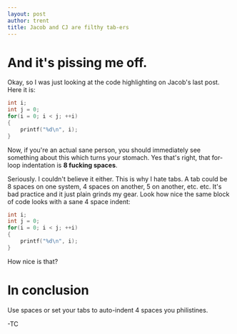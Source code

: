 ```yaml
---
layout: post
author: trent
title: Jacob and CJ are filthy tab-ers
---
```


# And it's pissing me off.

Okay, so I was just looking at the code highlighting on Jacob's last post. Here it is:

```c
int i;
int j = 0;
for(i = 0; i < j; ++i)
{
	printf("%d\n", i);
}
```

Now, if you're an actual sane person, you should immediately see something about this
which turns your stomach. Yes that's right, that for-loop indentation is **8 fucking spaces**.

Seriously. I couldn't believe it either. This is why I hate tabs. A tab could be 8 spaces on one
system, 4 spaces on another, 5 on another, etc. etc. It's bad practice and it just plain
grinds my gear. Look how nice the same block of code looks with a sane 4 space indent:

```c
int i;
int j = 0;
for(i = 0; i < j; ++i)
{
    printf("%d\n", i);
}
```

How nice is that?

# In conclusion
Use spaces or set your tabs to auto-indent 4 spaces you philistines.

-TC
